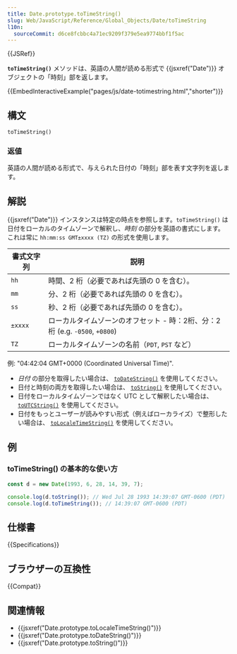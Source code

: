 ```yaml
---
title: Date.prototype.toTimeString()
slug: Web/JavaScript/Reference/Global_Objects/Date/toTimeString
l10n:
  sourceCommit: d6ce8fcbbc4a71ec9209f379e5ea9774bbf1f5ac
---
```


{{JSRef}}

**`toTimeString()`** メソッドは、英語の人間が読める形式で {{jsxref("Date")}} オブジェクトの「時刻」部を返します。

{{EmbedInteractiveExample("pages/js/date-totimestring.html","shorter")}}

## 構文

```js-nolint
toTimeString()
```

### 返値

英語の人間が読める形式で、与えられた日付の「時刻」部を表す文字列を返します。

## 解説

{{jsxref("Date")}} インスタンスは特定の時点を参照します。`toTimeString()` は日付をローカルのタイムゾーンで解釈し、_時刻_ の部分を英語の書式にします。これは常に `hh:mm:ss GMT±xxxx (TZ)` の形式を使用します。

| 書式文字列 | 説明                                                                        |
| ---------- | --------------------------------------------------------------------------- |
| `hh`       | 時間、2 桁（必要であれば先頭の 0 を含む）。                                 |
| `mm`       | 分、2 桁（必要であれば先頭の 0 を含む）。                                   |
| `ss`       | 秒、2 桁（必要であれば先頭の 0 を含む）。                                   |
| `±xxxx`    | ローカルタイムゾーンのオフセット - 時：2桁、分：2桁 (e.g. `-0500`, `+0800`) |
| `TZ`       | ローカルタイムゾーンの名前（`PDT`, `PST` など）                             |

例: "04:42:04 GMT+0000 (Coordinated Universal Time)".

- _日付_ の部分を取得したい場合は、 [`toDateString()`](/ja/docs/Web/JavaScript/Reference/Global_Objects/Date/toDateString) を使用してください。
- 日付と時刻の両方を取得したい場合は、 [`toString()`](/ja/docs/Web/JavaScript/Reference/Global_Objects/Date/toString) を使用してください。
- 日付をローカルタイムゾーンではなく UTC として解釈したい場合は、 [`toUTCString()`](/ja/docs/Web/JavaScript/Reference/Global_Objects/Date/toUTCString) を使用してください。
- 日付をもっとユーザーが読みやすい形式（例えばローカライズ）で整形したい場合は、 [`toLocaleTimeString()`](/ja/docs/Web/JavaScript/Reference/Global_Objects/Date/toLocaleTimeString) を使用してください。

## 例

### toTimeString() の基本的な使い方

```js
const d = new Date(1993, 6, 28, 14, 39, 7);

console.log(d.toString()); // Wed Jul 28 1993 14:39:07 GMT-0600 (PDT)
console.log(d.toTimeString()); // 14:39:07 GMT-0600 (PDT)
```

## 仕様書

{{Specifications}}

## ブラウザーの互換性

{{Compat}}

## 関連情報

- {{jsxref("Date.prototype.toLocaleTimeString()")}}
- {{jsxref("Date.prototype.toDateString()")}}
- {{jsxref("Date.prototype.toString()")}}
